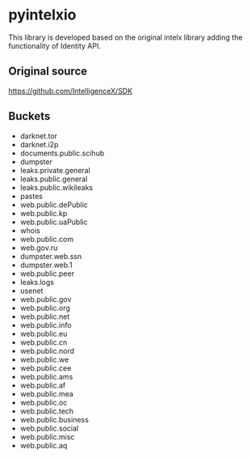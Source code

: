 # pyintelxio

This library is developed based on the original intelx library adding the functionality of Identity API.

## Original source

https://github.com/IntelligenceX/SDK

## Buckets
- darknet.tor
- darknet.i2p
- documents.public.scihub
- dumpster
- leaks.private.general
- leaks.public.general
- leaks.public.wikileaks
- pastes
- web.public.dePublic
- web.public.kp
- web.public.uaPublic
- whois 
- web.public.com
- web.gov.ru
- dumpster.web.ssn
- dumpster.web.1
- web.public.peer
- leaks.logs
- usenet
- web.public.gov
- web.public.org
- web.public.net
- web.public.info
- web.public.eu
- web.public.cn
- web.public.nord
- web.public.we
- web.public.cee
- web.public.ams
- web.public.af
- web.public.mea
- web.public.oc
- web.public.tech
- web.public.business
- web.public.social
- web.public.misc
- web.public.aq
